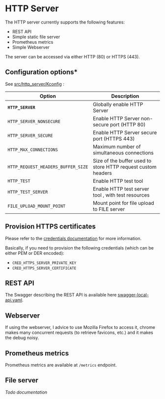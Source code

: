 # HTTP Server

The HTTP server currently supports the following features:
- REST API
- Simple static file server
- Prometheus metrics
- Simple Webserver

The server can be accessed via either HTTP (80) or HTTPS (443).

## Configuration options*

See [src/http_server/Kconfig](../src/http_server/Kconfig) :

| Option                             | Description                                                  |
| ---------------------------------- | ------------------------------------------------------------ |
| **`HTTP_SERVER`**                      | Globally enable HTTP Server                                  |
| `HTTP_SERVER_NONSECURE`            | Enable HTTP Server non-secure port (HTTP 80)                 |
| `HTTP_SERVER_SECURE`               | Enable HTTP Server secure port (HTTPS 443)                   |
| `HTTP_MAX_CONNECTIONS`             | Maximum number of simultaneous connections                   |
| `HTTP_REQUEST_HEADERS_BUFFER_SIZE` | Size of the buffer used to store HTTP request custom headers |
| `HTTP_TEST`                        | Enable HTTP test tool                                        |
| `HTTP_TEST_SERVER`                 | Enable HTTP test server tool , with test resources           |
| `FILE_UPLOAD_MOUNT_POINT`          | Mount point for file upload to FILE server                   |


## Provision HTTPS certificates

Please refer to the [credentials documentation](credentials.md) for more information.

Basically, if you need to provision the following credentials (which can be either PEM or DER encoded):
- `CRED_HTTPS_SERVER_PRIVATE_KEY`
- `CRED_HTTPS_SERVER_CERTIFICATE`

## REST API

The Swagger describing the REST API is available here [swagger-local-api.yaml](./swagger-local-api.yaml).

## Webserver

If using the webserver, I advice to use Mozilla Firefox to access it, chrome 
makes many concurrent requests (to retrieve favicons, etc.) and it makes
the debug noisy.

## Prometheus metrics

Prometheus metrics are available at `/metrics` endpoint.

## File server

*Todo documentation*